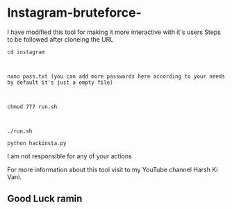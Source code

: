 # Instagram-bruteforce-
 I have modified this tool for making it more interactive with it's users
 Steps to be followed after cloneing the URL

    cd instagram

    

    nano pass.txt (you can add more passwords here according to your needs by default it's just a empty file)

    

    chmod 777 run.sh

    

    ./run.sh

    python hackinsta.py

    

I am not responsible for any of your actions

  

For more information about this tool visit to my YouTube channel Harsh Ki Vani.

## Good Luck ramin
